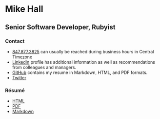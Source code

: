 # Mike Hall
## Senior Software Developer, Rubyist

### Contact
 - [847.877.3825](tel:+18478773825) can usually be reached during business hours in Central Timezone
 - [LinkedIn](https://www.linkedin.com/in/just3ws) profile has additional information as well as recommendations from colleagues and managers.
 - [GitHub](https://www.github.com/just3ws/resume) contains my resume in Markdown, HTML, and PDF formats.
 - [Twitter](https://www.twitter.com/just3ws)

### Résumé
 - [HTML](https://htmlpreview.github.io/?https://github.com/just3ws/resume/blob/master/R%C3%A9sum%C3%A9-for-Mike-Hall-Senior-Software-Developer-Ruby.html)
 - [PDF](Résumé-for-Mike-Hall-Senior-Software-Developer-Ruby.pdf)
 - [Markdown](Résumé-for-Mike-Hall-Senior-Software-Developer-Ruby.md)
